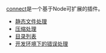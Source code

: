 [connect](https://github.com/senchalabs/connect)是一个基于Node可扩展的插件。

* [静态文件处理](serve-static.md)
* [压缩处理](compression.md)
* [目录列表](serve-index.md)
* [开发环境下的错误处理](errorhandler.md)